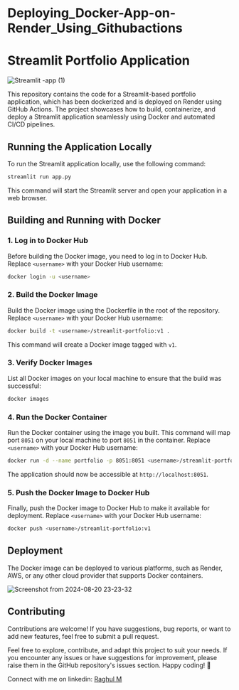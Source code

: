 # Deploying_Docker-App-on-Render_Using_Githubactions



# Streamlit Portfolio Application
![Streamlit -app (1)](https://github.com/user-attachments/assets/a2e2a7e5-cf9d-4dc8-bb85-001ddf8685d6)



This repository contains the code for a Streamlit-based portfolio application, which has been dockerized and is deployed on Render using GitHub Actions. The project showcases how to build, containerize, and deploy a Streamlit application seamlessly using Docker and automated CI/CD pipelines.



## Running the Application Locally

To run the Streamlit application locally, use the following command:

```bash
streamlit run app.py
```

This command will start the Streamlit server and open your application in a web browser.

## Building and Running with Docker

### 1. Log in to Docker Hub

Before building the Docker image, you need to log in to Docker Hub. Replace `<username>` with your Docker Hub username:

```bash
docker login -u <username>
```

### 2. Build the Docker Image

Build the Docker image using the Dockerfile in the root of the repository. Replace `<username>` with your Docker Hub username:

```bash
docker build -t <username>/streamlit-portfolio:v1 .
```

This command will create a Docker image tagged with `v1`.

### 3. Verify Docker Images

List all Docker images on your local machine to ensure that the build was successful:

```bash
docker images
```

### 4. Run the Docker Container

Run the Docker container using the image you built. This command will map port `8051` on your local machine to port `8051` in the container. Replace `<username>` with your Docker Hub username:

```bash
docker run -d --name portfolio -p 8051:8051 <username>/streamlit-portfolio:v1
```

The application should now be accessible at `http://localhost:8051`.

### 5. Push the Docker Image to Docker Hub

Finally, push the Docker image to Docker Hub to make it available for deployment. Replace `<username>` with your Docker Hub username:

```bash
docker push <username>/streamlit-portfolio:v1
```


## Deployment

The Docker image can be deployed to various platforms, such as Render, AWS, or any other cloud provider that supports Docker containers.

![Screenshot from 2024-08-20 23-23-32](https://github.com/user-attachments/assets/34d3105a-3ffa-49f2-9915-ba2bf985f606)

## Contributing

Contributions are welcome! If you have suggestions, bug reports, or want to add new features, feel free to submit a pull request.

Feel free to explore, contribute, and adapt this project to suit your needs. If you encounter any issues or have suggestions for improvement, please raise them in the GitHub repository's issues section. Happy coding! 🚀

Connect with me on linkedin: [Raghul M](https://www.linkedin.com/in/m-raghul/)
